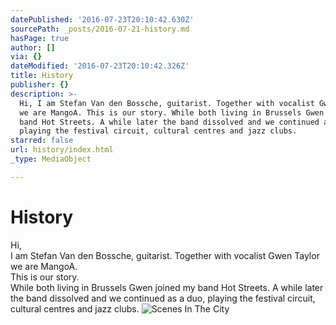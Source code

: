 ```yaml
---
datePublished: '2016-07-23T20:10:42.630Z'
sourcePath: _posts/2016-07-21-history.md
hasPage: true
author: []
via: {}
dateModified: '2016-07-23T20:10:42.326Z'
title: History
publisher: {}
description: >-
  Hi, I am Stefan Van den Bossche, guitarist. Together with vocalist Gwen Taylor
  we are MangoA. This is our story. While both living in Brussels Gwen joined my
  band Hot Streets. A while later the band dissolved and we continued as a duo,
  playing the festival circuit, cultural centres and jazz clubs.
starred: false
url: history/index.html
_type: MediaObject

---
```

# History

Hi,   
I am Stefan Van den Bossche, guitarist. Together with vocalist Gwen Taylor we are MangoA.   
This is our story.   
While both living in Brussels Gwen joined my band Hot Streets. A while later the band dissolved and we continued as a duo, playing the festival circuit, cultural centres and jazz clubs.
![Scenes In The City](https://the-grid-user-content.s3-us-west-2.amazonaws.com/c9d843d1-b654-4a16-b924-8cd16fda8fc7.jpg)